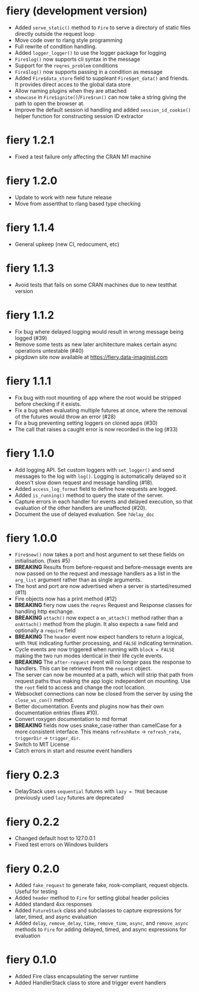 # fiery (development version)

* Added `serve_static()` method to `Fire` to serve a directory of static files
  directly outside the request loop
* Move code over to rlang style programming
* Full rewrite of condition handling.
* Added `logger_logger()` to use the logger package for logging
* `Fire$log()` now supports cli syntax in the message
* Support for the `reqres_problem` conditions
* `Fire$log()` now supports passing in a condition as message
* Added `Fire$data_store` field to suppleant `Fire$get_data()` and friends. It
  provides direct acces to the global data store
* Allow naming plugins when they are attached
* `showcase` in `Fire$ignite()`/`Fire$run()` can now take a string giving the
  path to open the browser at.
* Improve the default session id handling and added `session_id_cookie()` helper
  function for constructing session ID extractor

# fiery 1.2.1

* Fixed a test failure only affecting the CRAN M1 machine

# fiery 1.2.0

* Update to work with new future release
* Move from assertthat to rlang based type checking

# fiery 1.1.4

* General upkeep (new CI, redocument, etc)

# fiery 1.1.3

* Avoid tests that fails on some CRAN machines due to new testthat version

# fiery 1.1.2

* Fix bug where delayed logging would result in wrong message being logged (#39)
* Remove some tests as new later architecture makes certain async operations
  untestable (#40)
* pkgdown site now available at <https://fiery.data-imaginist.com>

# fiery 1.1.1

* Fix bug with root mounting of app where the root would be stripped before
  checking if it exists.
* Fix a bug when evaluating multiple futures at once, where the removal of the
  futures would throw an error (#28)
* Fix a bug preventing setting loggers on cloned apps (#30)
* The call that raises a caught error is now recorded in the log (#33)

# fiery 1.1.0

* Add logging API. Set custom loggers with `set_logger()` and send messages to
  the log with `log()`. Logging is automatically delayed so it doesn't slow down
  request and message handling (#18).
* Added `access_log_format` field to define how requests are logged.
* Added `is_running()` method to query the state of the server.
* Capture errors in each handler for events and delayed execution, so that
  evaluation of the other handlers are unaffected (#20).
* Document the use of delayed evaluation. See `?delay_doc`

# fiery 1.0.0

* `Fire$new()` now takes a port and host argument to set these fields on
  initialisation. (fixes #5)
* **BREAKING** Results from before-request and before-message events are now
  passed on to the request and message handlers as a list in the `arg_list`
  argument rather than as single arguments.
* The host and port are now advertised when a server is started/resumed (#11)
* Fire objects now has a print method (#12)
* **BREAKING** fiery now uses the `reqres` Request and Response classes for
  handling http exchange.
* **BREAKING** `attach()` now expect a `on_attach()` method rather than a
  `onAttach()` method from the plugin. It also expects a `name` field and
  optionally a `require` field
* **BREAKING** The `header` event now expect handlers to return a logical, with
  `TRUE` indicating further processing, and `FALSE` indicating termination.
* Cycle events are now triggered when running with `block = FALSE` making the
  two run modes identical in their life cycle events.
* **BREAKING** The `after-request` event will no longer pass the response to
  handlers. This can be retrieved from the `request` object.
* The server can now be mounted at a path, which will strip that path from
  request paths thus making the app logic independent on mounting. Use the
  `root` field to access and change the root location.
* Websocket connections can now be closed from the server by using the
  `close_ws_con()` method.
* Better documentation. Events and plugins now has their own documentation
  entries (fixes #10).
* Convert roxygen documentation to md format
* **BREAKING** fields now uses snake_case rather than camelCase for a more
  consistent interface. This means `refreshRate` -> `refresh_rate`,
  `triggerDir` -> `trigger_dir`.
* Switch to MIT License
* Catch errors in start and resume event handlers

# fiery 0.2.3

* DelayStack uses `sequential` futures with `lazy = TRUE` because previously
  used `lazy` futures are deprecated

# fiery 0.2.2

* Changed default host to 127.0.0.1
* Fixed test errors on Windows builders

# fiery 0.2.0

* Added `fake_request` to generate fake, rook-compliant, request objects. Useful
for testing
* Added `header` method to `Fire` for setting global header policies
* Added standard 4xx responses
* Added `FutureStack` class and subclasses to capture expressions for later,
timed, and async evaluation
* Added `delay`, `remove_delay`, `time`, `remove_time`, `async`, and
`remove_async` methods to `Fire` for adding delayed, timed, and async
expressions for evaluation

# fiery 0.1.0

* Added Fire class encapsulating the server runtime
* Added HandlerStack class to store and trigger event handlers

